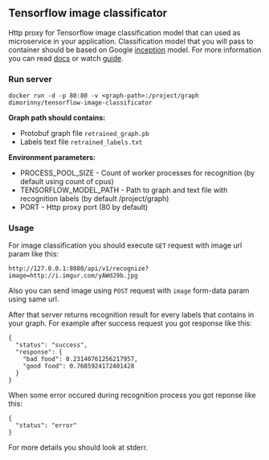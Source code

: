## Tensorflow image classificator


Http proxy for Tensorflow image classification model that can used as microservice in your application. Classification model that you will pass to container should be based on Google [inception](https://github.com/tensorflow/models/tree/master/inception) model. For more information you can read [docs](https://www.tensorflow.org/tutorials/image_recognition/) or watch [guide](https://www.youtube.com/watch?v=QfNvhPx5Px8).

### Run server

```
docker run -d -p 80:80 -v <graph-path>:/project/graph dimorinny/tensorflow-image-classificator
```

**Graph path should contains:**

* Protobuf graph file `retrained_graph.pb`
* Labels text file `retrained_labels.txt`

**Environment parameters:**

* PROCESS\_POOL\_SIZE - Count of worker processes for recognition (by default using count of cpus)
* TENSORFLOW\_MODEL\_PATH - Path to graph and text file with recognition labels (by default /project/graph)
* PORT - Http proxy port (80 by default)

### Usage

For image classification you should execute `GET` request with image url param like this:

```
http://127.0.0.1:8080/api/v1/recognize?image=http://i.imgur.com/yAWdJ9b.jpg
```

Also you can send image using `POST` request with `image` form-data param using same url.

After that server returns recognition result for every labels that contains in your graph. For example after success request you got response like this:

```
{
  "status": "success",
  "response": {
    "bad food": 0.23140761256217957,
    "good food": 0.7685924172401428
  }
}
```

When some error occured during recognition process you got reponse like this:

```
{
  "status": "error"
}
```

For more details you should look at stderr.